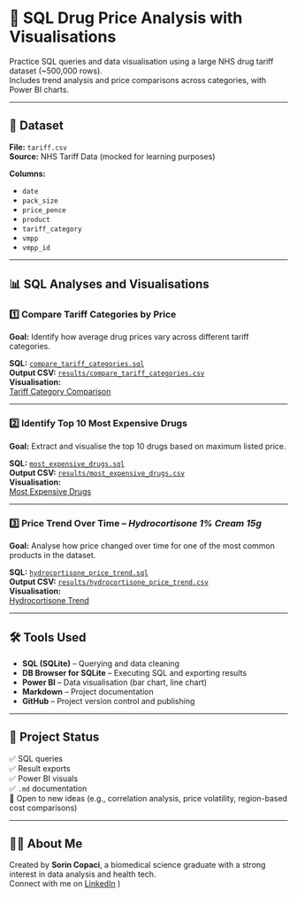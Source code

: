 # 💊 SQL Drug Price Analysis with Visualisations

Practice SQL queries and data visualisation using a large NHS drug tariff dataset (~500,000 rows).  
Includes trend analysis and price comparisons across categories, with Power BI charts.

---

## 📂 Dataset

**File:** `tariff.csv`  
**Source:** NHS Tariff Data (mocked for learning purposes)

**Columns:**
- `date`  
- `pack_size`  
- `price_pence`  
- `product`  
- `tariff_category`  
- `vmpp`  
- `vmpp_id`  

---

## 📊 SQL Analyses and Visualisations

### 1️⃣ Compare Tariff Categories by Price

**Goal:** Identify how average drug prices vary across different tariff categories.

**SQL:** [`compare_tariff_categories.sql`](sql-analysis/compare_tariff_categories.sql)  
**Output CSV:** [`results/compare_tariff_categories.csv`](results/compare_tariff_categories.csv)  
**Visualisation:**  
[Tariff Category Comparison](results/compare_tariff_categories_chart.png)

---

### 2️⃣ Identify Top 10 Most Expensive Drugs

**Goal:** Extract and visualise the top 10 drugs based on maximum listed price.

**SQL:** [`most_expensive_drugs.sql`](sql-analysis/most_expensive_drugs.sql)  
**Output CSV:** [`results/most_expensive_drugs.csv`](results/most_expensive_drugs.csv)  
**Visualisation:**  
[Most Expensive Drugs](results/most_expensive_drugs_chart.png)

---

### 3️⃣ Price Trend Over Time – *Hydrocortisone 1% Cream 15g*

**Goal:** Analyse how price changed over time for one of the most common products in the dataset.

**SQL:** [`hydrocortisone_price_trend.sql`](sql-analysis/hydrocortisone_price_trend.sql)  
**Output CSV:** [`results/hydrocortisone_price_trend.csv`](results/hydrocortisone_price_trend.csv)  
**Visualisation:**  
[Hydrocortisone Trend](results/hydrocortisone_price_trend.png)

---

## 🛠️ Tools Used

- **SQL (SQLite)** – Querying and data cleaning  
- **DB Browser for SQLite** – Executing SQL and exporting results  
- **Power BI** – Data visualisation (bar chart, line chart)  
- **Markdown** – Project documentation  
- **GitHub** – Project version control and publishing  

---

## 📌 Project Status

✅ SQL queries  
✅ Result exports  
✅ Power BI visuals  
✅ `.md` documentation  
🚧 Open to new ideas (e.g., correlation analysis, price volatility, region-based cost comparisons)

---

## 🙋‍♂️ About Me

Created by **Sorin Copaci**, a biomedical science graduate with a strong interest in data analysis and health tech.  
Connect with me on [LinkedIn](www.linkedin.com/in/sorin-copaci)
)  
